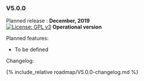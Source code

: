 ### V5.0.0

Planned release : **December, 2019**  
[![License: GPL v3](https://img.shields.io/badge/License-GPLv3-blue.svg)](https://www.gnu.org/licenses/gpl-3.0) 
**Operational version**

Planned features:

   * To be defined

Changelog:

{% include_relative roadmap/V5.0.0-changelog.md %}